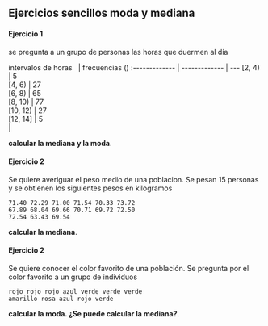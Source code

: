 ## Ejercicios sencillos moda y mediana

#### Ejercicio 1
se pregunta a un grupo de personas las horas que duermen al día 

intervalos de horas &nbsp;&nbsp;| frecuencias (<span v-katex="'n_i'"></span>) 
:------------- | ------------- | ---
[2, 4) | 5       
[4, 6) | 27      
[6, 8) | 65       
[8, 10) | 77       
[10, 12) | 27        
[12, 14] | 5        
|


**calcular la mediana y la moda**.

#### Ejercicio 2
Se quiere averiguar el peso medio de una poblacion. Se pesan 15 personas y se obtienen los siguientes pesos en kilogramos


```
71.40 72.29 71.00 71.54 70.33 73.72
67.89 68.04 69.66 70.71 69.72 72.50 
72.54 63.43 69.54
```

**calcular la mediana**.

#### Ejercicio 2
Se quiere conocer el color favorito de una población. Se pregunta por el color favorito a un grupo de individuos


```
rojo rojo rojo azul verde verde verde
amarillo rosa azul rojo verde
```
**calcular la moda. ¿Se puede calcular la mediana?**.



<!--
id: ejercicios_estadistica_20191007
tags: estadistica, teaching, ejercicios
title: Ejercicios sencillos 2019-10-07
date: 07/10/2019
-->


<!---
<div v-katex="'\\frac{a_i}{1+x}'"></div>
<div v-katex:display="'\\frac{a_i}{1+x}'"></div>
<div v-katex:display="
'\\frac{a_i}{1+x} + \\frac{\\int^2_1 f(x)}{y}'
"></div>
-->

<!--
147
154
161
168
175
182
189
-->
